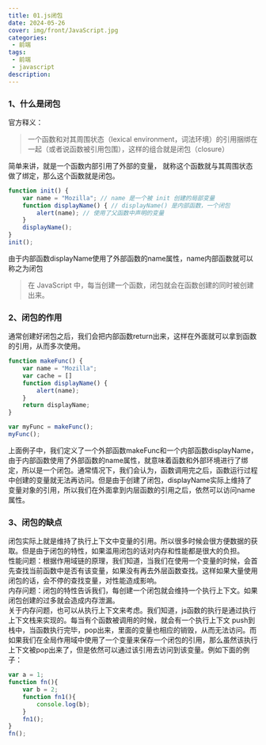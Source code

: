 ```yaml
---
title: 01.js闭包
date: 2024-05-26
cover: img/front/JavaScript.jpg
categories:
 - 前端
tags:
 - 前端
 - javascript
description: 
---
```


### 1、什么是闭包

官方释义：

> 一个函数和对其周围状态（lexical environment，词法环境）的引用捆绑在一起（或者说函数被引用包围），这样的组合就是闭包（closure）

简单来讲，就是一个函数内部引用了外部的变量， 就称这个函数就与其周围状态做了绑定，那么这个函数就是闭包。

```javascript
function init() {
    var name = "Mozilla"; // name 是一个被 init 创建的局部变量
    function displayName() { // displayName() 是内部函数，一个闭包
        alert(name); // 使用了父函数中声明的变量
    }
    displayName();
}
init();
```

由于内部函数displayName使用了外部函数的name属性，name内部函数就可以称之为闭包

> 在 JavaScript 中，每当创建一个函数，闭包就会在函数创建的同时被创建出来。

### 2、闭包的作用

通常创建好闭包之后，我们会把内部函数return出来，这样在外面就可以拿到函数的引用，从而多次使用。

```javascript
function makeFunc() {
    var name = "Mozilla";
	var cache = []
    function displayName() {
        alert(name);
    }
    return displayName;
}

var myFunc = makeFunc();
myFunc();
```

上面例子中，我们定义了一个外部函数makeFunc和一个内部函数displayName，由于内部函数使用了外部函数的name属性，就意味着函数和外部环境进行了绑定，所以是一个闭包。通常情况下，我们会认为，函数调用完之后，函数运行过程中创建的变量就无法再访问。但是由于创建了闭包，displayName实际上维持了变量对象的引用，所以我们在外面拿到内层函数的引用之后，依然可以访问name属性。

### 3、闭包的缺点

闭包实际上就是维持了执行上下文中变量的引用。所以很多时候会很方便数据的获取。但是由于闭包的特性，如果滥用闭包的话对内存和性能都是很大的负担。\
性能问题：根据作用域链的原理，我们知道，当我们在使用一个变量的时候，会首先查找当前函数中是否有该变量，如果没有再去外层函数查找。这样如果大量使用闭包的话，会不停的查找变量，对性能造成影响。\
内存问题：闭包的特性告诉我们，每创建一个闭包就会维持一个执行上下文。如果闭包创建的过多就会造成内存泄漏。\
关于内存问题，也可以从执行上下文来考虑。我们知道，js函数的执行是通过执行上下文栈来实现的。每当有个函数被调用的时候，就会有一个执行上下文 push到栈中，当函数执行完毕，pop出来，里面的变量也相应的销毁，从而无法访问。而如果我们在全局作用域中使用了一个变量来保存一个闭包的引用，那么虽然该执行上下文被pop出来了，但是依然可以通过该引用去访问到该变量。例如下面的例子：

```javascript
var a = 1;
function fn(){
    var b = 2;
    function fn1(){
        console.log(b);
    }
    fn1();
}
fn();
```